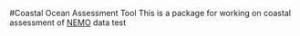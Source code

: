 #Coastal Ocean Assessment Tool
This is a package for working on coastal assessment of [NEMO](https://www.seadatanet.org/Software/NEMO) data
test
